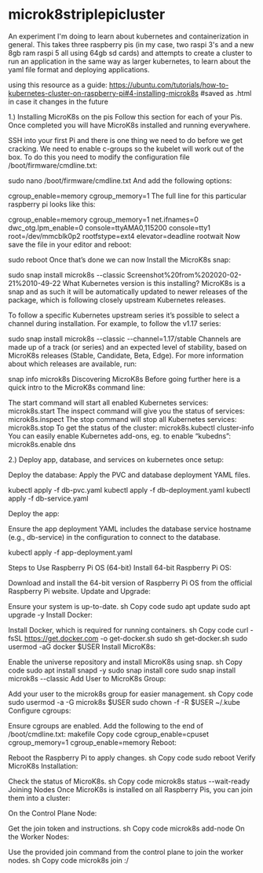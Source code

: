 # microk8striplepicluster
An experiment I'm doing to learn about kubernetes and containerization in general. This takes three raspberry pis (in my case, two raspi 3's and a new 8gb ram raspi 5 all using 64gb sd cards) and attempts to create a cluster to run an application in the same way as larger kubernetes, to learn about the yaml file format and deploying applications.

using this resource as a guide:
https://ubuntu.com/tutorials/how-to-kubernetes-cluster-on-raspberry-pi#4-installing-microk8s
#saved as .html in case it changes in the future

1.) Installing MicroK8s on the pis
Follow this section for each of your Pis. Once completed you will have MicroK8s installed and running everywhere.

SSH into your first Pi and there is one thing we need to do before we get cracking. We need to enable c-groups so the kubelet will work out of the box. To do this you need to modify the configuration file /boot/firmware/cmdline.txt:

sudo nano /boot/firmware/cmdline.txt
And add the following options:

cgroup_enable=memory cgroup_memory=1
The full line for this particular raspberry pi looks like this:

cgroup_enable=memory cgroup_memory=1 net.ifnames=0 dwc_otg.lpm_enable=0 console=ttyAMA0,115200 console=tty1 root=/dev/mmcblk0p2 rootfstype=ext4 elevator=deadline rootwait
Now save the file in your editor and reboot:

sudo reboot
Once that’s done we can now Install the MicroK8s snap:

sudo snap install microk8s --classic
Screenshot%20from%202020-02-21%2010-49-22
What Kubernetes version is this installing?
MicroK8s is a snap and as such it will be automatically updated to newer releases of the package, which is following closely upstream Kubernetes releases.

To follow a specific Kubernetes upstream series it’s possible to select a channel during installation. For example, to follow the v1.17 series:

sudo snap install microk8s --classic --channel=1.17/stable
Channels are made up of a track (or series) and an expected level of stability, based on MicroK8s releases (Stable, Candidate, Beta, Edge). For more information about which releases are available, run:

snap info microk8s
Discovering MicroK8s
Before going further here is a quick intro to the MicroK8s command line:

The start command will start all enabled Kubernetes services: microk8s.start
The inspect command will give you the status of services: microk8s.inspect
The stop command will stop all Kubernetes services: microk8s.stop
To get the status of the cluster: microk8s.kubectl cluster-info
You can easily enable Kubernetes add-ons, eg. to enable “kubedns”: microk8s.enable dns




2.) Deploy app, database, and services on kubernetes once setup:

Deploy the database: Apply the PVC and database deployment YAML files.

kubectl apply -f db-pvc.yaml
kubectl apply -f db-deployment.yaml
kubectl apply -f db-service.yaml

Deploy the app:

Ensure the app deployment YAML includes the database service hostname (e.g., db-service) in the configuration to connect to the database.

kubectl apply -f app-deployment.yaml





Steps to Use Raspberry Pi OS (64-bit)
Install 64-bit Raspberry Pi OS:

Download and install the 64-bit version of Raspberry Pi OS from the official Raspberry Pi website.
Update and Upgrade:

Ensure your system is up-to-date.
sh
Copy code
sudo apt update
sudo apt upgrade -y
Install Docker:

Install Docker, which is required for running containers.
sh
Copy code
curl -fsSL https://get.docker.com -o get-docker.sh
sudo sh get-docker.sh
sudo usermod -aG docker $USER
Install MicroK8s:

Enable the universe repository and install MicroK8s using snap.
sh
Copy code
sudo apt install snapd -y
sudo snap install core
sudo snap install microk8s --classic
Add User to MicroK8s Group:

Add your user to the microk8s group for easier management.
sh
Copy code
sudo usermod -a -G microk8s $USER
sudo chown -f -R $USER ~/.kube
Configure cgroups:

Ensure cgroups are enabled. Add the following to the end of /boot/cmdline.txt:
makefile
Copy code
cgroup_enable=cpuset cgroup_memory=1 cgroup_enable=memory
Reboot:

Reboot the Raspberry Pi to apply changes.
sh
Copy code
sudo reboot
Verify MicroK8s Installation:

Check the status of MicroK8s.
sh
Copy code
microk8s status --wait-ready
Joining Nodes
Once MicroK8s is installed on all Raspberry Pis, you can join them into a cluster:

On the Control Plane Node:

Get the join token and instructions.
sh
Copy code
microk8s add-node
On the Worker Nodes:

Use the provided join command from the control plane to join the worker nodes.
sh
Copy code
microk8s join <control-plane-ip>:<port>/<token>

